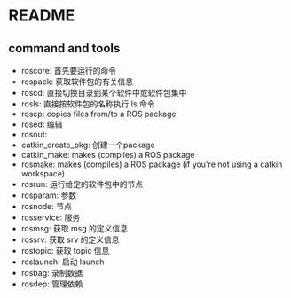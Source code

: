 # README

## command and tools

- roscore: 首先要运行的命令
- rospack: 获取软件包的有关信息
- roscd: 直接切换目录到某个软件中或软件包集中
- rosls: 直接按软件包的名称执行 ls 命令
- roscp: copies files from/to a ROS package
- rosed: 编辑
- rosout:
- catkin_create_pkg: 创建一个package
- catkin_make: makes (compiles) a ROS package
- rosmake: makes (compiles) a ROS package (if you're not using a catkin workspace)
- rosrun: 运行给定的软件包中的节点
- rosparam: 参数
- rosnode: 节点
- rosservice: 服务
- rosmsg: 获取 msg 的定义信息
- rossrv: 获取 srv 的定义信息
- rostopic: 获取 topic 信息
- roslaunch: 启动 launch
- rosbag: 录制数据
- rosdep: 管理依赖
